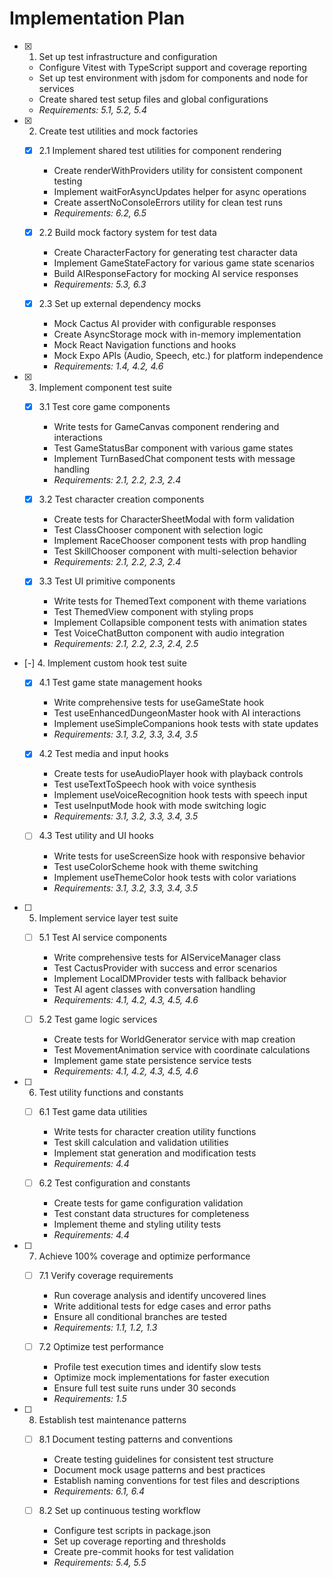 # Implementation Plan

- [x] 1. Set up test infrastructure and configuration
  - Configure Vitest with TypeScript support and coverage reporting
  - Set up test environment with jsdom for components and node for services
  - Create shared test setup files and global configurations
  - _Requirements: 5.1, 5.2, 5.4_

- [x] 2. Create test utilities and mock factories
  - [x] 2.1 Implement shared test utilities for component rendering
    - Create renderWithProviders utility for consistent component testing
    - Implement waitForAsyncUpdates helper for async operations
    - Create assertNoConsoleErrors utility for clean test runs
    - _Requirements: 6.2, 6.5_

  - [x] 2.2 Build mock factory system for test data
    - Create CharacterFactory for generating test character data
    - Implement GameStateFactory for various game state scenarios
    - Build AIResponseFactory for mocking AI service responses
    - _Requirements: 5.3, 6.3_

  - [x] 2.3 Set up external dependency mocks
    - Mock Cactus AI provider with configurable responses
    - Create AsyncStorage mock with in-memory implementation
    - Mock React Navigation functions and hooks
    - Mock Expo APIs (Audio, Speech, etc.) for platform independence
    - _Requirements: 1.4, 4.2, 4.6_

- [x] 3. Implement component test suite
  - [x] 3.1 Test core game components
    - Write tests for GameCanvas component rendering and interactions
    - Test GameStatusBar component with various game states
    - Implement TurnBasedChat component tests with message handling
    - _Requirements: 2.1, 2.2, 2.3, 2.4_

  - [x] 3.2 Test character creation components
    - Create tests for CharacterSheetModal with form validation
    - Test ClassChooser component with selection logic
    - Implement RaceChooser component tests with prop handling
    - Test SkillChooser component with multi-selection behavior
    - _Requirements: 2.1, 2.2, 2.3, 2.4_

  - [x] 3.3 Test UI primitive components
    - Write tests for ThemedText component with theme variations
    - Test ThemedView component with styling props
    - Implement Collapsible component tests with animation states
    - Test VoiceChatButton component with audio integration
    - _Requirements: 2.1, 2.2, 2.3, 2.4, 2.5_

- [-] 4. Implement custom hook test suite
  - [x] 4.1 Test game state management hooks
    - Write comprehensive tests for useGameState hook
    - Test useEnhancedDungeonMaster hook with AI interactions
    - Implement useSimpleCompanions hook tests with state updates
    - _Requirements: 3.1, 3.2, 3.3, 3.4, 3.5_

  - [x] 4.2 Test media and input hooks
    - Create tests for useAudioPlayer hook with playback controls
    - Test useTextToSpeech hook with voice synthesis
    - Implement useVoiceRecognition hook tests with speech input
    - Test useInputMode hook with mode switching logic
    - _Requirements: 3.1, 3.2, 3.3, 3.4, 3.5_

  - [ ] 4.3 Test utility and UI hooks
    - Write tests for useScreenSize hook with responsive behavior
    - Test useColorScheme hook with theme switching
    - Implement useThemeColor hook tests with color variations
    - _Requirements: 3.1, 3.2, 3.3, 3.4, 3.5_

- [ ] 5. Implement service layer test suite
  - [ ] 5.1 Test AI service components
    - Write comprehensive tests for AIServiceManager class
    - Test CactusProvider with success and error scenarios
    - Implement LocalDMProvider tests with fallback behavior
    - Test AI agent classes with conversation handling
    - _Requirements: 4.1, 4.2, 4.3, 4.5, 4.6_

  - [ ] 5.2 Test game logic services
    - Create tests for WorldGenerator service with map creation
    - Test MovementAnimation service with coordinate calculations
    - Implement game state persistence service tests
    - _Requirements: 4.1, 4.2, 4.3, 4.5, 4.6_

- [ ] 6. Test utility functions and constants
  - [ ] 6.1 Test game data utilities
    - Write tests for character creation utility functions
    - Test skill calculation and validation utilities
    - Implement stat generation and modification tests
    - _Requirements: 4.4_

  - [ ] 6.2 Test configuration and constants
    - Create tests for game configuration validation
    - Test constant data structures for completeness
    - Implement theme and styling utility tests
    - _Requirements: 4.4_

- [ ] 7. Achieve 100% coverage and optimize performance
  - [ ] 7.1 Verify coverage requirements
    - Run coverage analysis and identify uncovered lines
    - Write additional tests for edge cases and error paths
    - Ensure all conditional branches are tested
    - _Requirements: 1.1, 1.2, 1.3_

  - [ ] 7.2 Optimize test performance
    - Profile test execution times and identify slow tests
    - Optimize mock implementations for faster execution
    - Ensure full test suite runs under 30 seconds
    - _Requirements: 1.5_

- [ ] 8. Establish test maintenance patterns
  - [ ] 8.1 Document testing patterns and conventions
    - Create testing guidelines for consistent test structure
    - Document mock usage patterns and best practices
    - Establish naming conventions for test files and descriptions
    - _Requirements: 6.1, 6.4_

  - [ ] 8.2 Set up continuous testing workflow
    - Configure test scripts in package.json
    - Set up coverage reporting and thresholds
    - Create pre-commit hooks for test validation
    - _Requirements: 5.4, 5.5_
